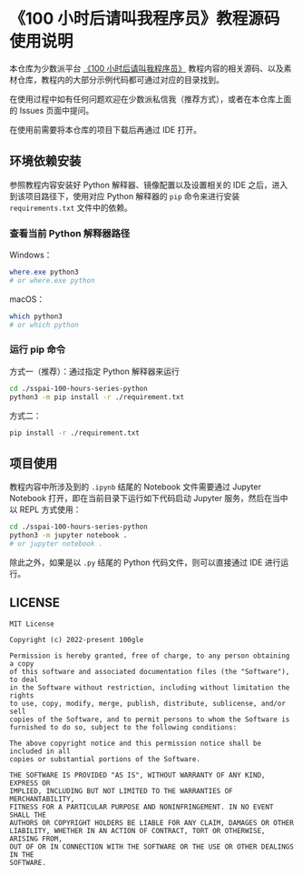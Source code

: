 # 《100 小时后请叫我程序员》教程源码使用说明

本仓库为少数派平台 [《100 小时后请叫我程序员》](https://sspai.com/series/271) 教程内容的相关源码、以及素材仓库，教程内的大部分示例代码都可通过对应的目录找到。

在使用过程中如有任何问题欢迎在少数派私信我（推荐方式），或者在本仓库上面的 Issues 页面中提问。

在使用前需要将本仓库的项目下载后再通过 IDE 打开。

## 环境依赖安装

参照教程内容安装好 Python 解释器、镜像配置以及设置相关的 IDE 之后，进入到该项目路径下，使用对应 Python 解释器的 `pip` 命令来进行安装 `requirements.txt` 文件中的依赖。

### 查看当前 Python 解释器路径

Windows：

```powershell
where.exe python3
# or where.exe python
```

macOS：

```bash
which python3
# or which python
```

### 运行 pip 命令

方式一（推荐）：通过指定 Python 解释器来运行

```bash
cd ./sspai-100-hours-series-python
python3 -m pip install -r ./requirement.txt
```

方式二：

```bash
pip install -r ./requirement.txt
```

## 项目使用

教程内容中所涉及到的 `.ipynb` 结尾的 Notebook 文件需要通过 Jupyter Notebook 打开，即在当前目录下运行如下代码启动 Jupyter 服务，然后在当中以 REPL 方式使用：

```bash
cd ./sspai-100-hours-series-python
python3 -m jupyter notebook .
# or jupyter notebook .
```

除此之外，如果是以 `.py` 结尾的 Python 代码文件，则可以直接通过 IDE 进行运行。

## LICENSE

```plain
MIT License

Copyright (c) 2022-present 100gle

Permission is hereby granted, free of charge, to any person obtaining a copy
of this software and associated documentation files (the "Software"), to deal
in the Software without restriction, including without limitation the rights
to use, copy, modify, merge, publish, distribute, sublicense, and/or sell
copies of the Software, and to permit persons to whom the Software is
furnished to do so, subject to the following conditions:

The above copyright notice and this permission notice shall be included in all
copies or substantial portions of the Software.

THE SOFTWARE IS PROVIDED "AS IS", WITHOUT WARRANTY OF ANY KIND, EXPRESS OR
IMPLIED, INCLUDING BUT NOT LIMITED TO THE WARRANTIES OF MERCHANTABILITY,
FITNESS FOR A PARTICULAR PURPOSE AND NONINFRINGEMENT. IN NO EVENT SHALL THE
AUTHORS OR COPYRIGHT HOLDERS BE LIABLE FOR ANY CLAIM, DAMAGES OR OTHER
LIABILITY, WHETHER IN AN ACTION OF CONTRACT, TORT OR OTHERWISE, ARISING FROM,
OUT OF OR IN CONNECTION WITH THE SOFTWARE OR THE USE OR OTHER DEALINGS IN THE
SOFTWARE.
```
